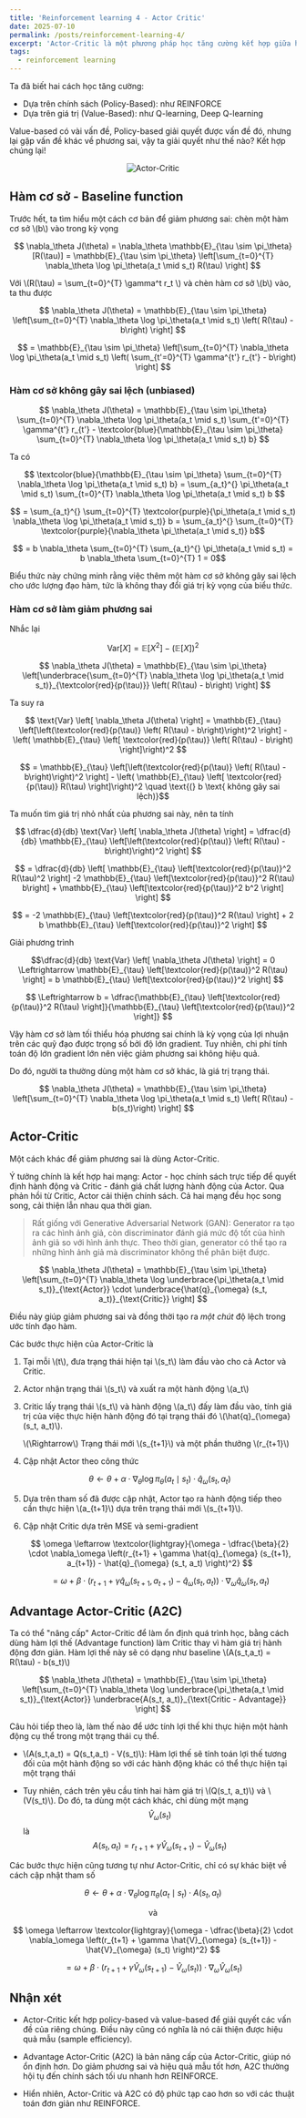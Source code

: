 ```yaml
---
title: 'Reinforcement learning 4 - Actor Critic'
date: 2025-07-10
permalink: /posts/reinforcement-learning-4/
excerpt: 'Actor-Critic là một phương pháp học tăng cường kết hợp giữa hai thành phần Actor và Critic. Mô hình này tận dụng ưu điểm của cả Policy-based và Value-based để học nhanh và ổn định hơn trong các môi trường phức tạp.'
tags:
  - reinforcement learning
---
```


Ta đã biết hai cách học tăng cường:

- Dựa trên chính sách (Policy-Based): như REINFORCE 
- Dựa trên giá trị (Value-Based): như Q-learning, Deep Q-learning

Value-based có vài vấn đề, Policy-based giải quyết được vấn đề đó, nhưng lại gặp vấn đề khác về phương sai, vậy ta giải quyết như thế nào? Kết hợp chúng lại!

<p align="center">
  <img src="https://pylessons.com/media/Tutorials/Reinforcement-learning-tutorial/A2C-reinforcement-learning/A2C-reinforcement-learning.jpg" alt="Actor-Critic">
</p>

## Hàm cơ sở - Baseline function

Trước hết, ta tìm hiểu một cách cơ bản để giảm phương sai: chèn một hàm cơ sở \\(b\\) vào trong kỳ vọng

$$ \nabla_\theta J(\theta) = \nabla_\theta \mathbb{E}_{\tau \sim \pi_\theta}[R(\tau)] = \mathbb{E}_{\tau \sim \pi_\theta} \left[\sum_{t=0}^{T} \nabla_\theta \log \pi_\theta(a_t \mid s_t) R(\tau) \right] $$

Với \\(R(\tau) = \sum_{t=0}^{T} \gamma^t r_t \\) và chèn hàm cơ sở \\(b\\) vào, ta thu được 

$$ \nabla_\theta J(\theta) = \mathbb{E}_{\tau \sim \pi_\theta} \left[\sum_{t=0}^{T} \nabla_\theta \log \pi_\theta(a_t \mid s_t) \left( R(\tau) - b\right) \right] $$

$$ = \mathbb{E}_{\tau \sim \pi_\theta} \left[\sum_{t=0}^{T} \nabla_\theta \log \pi_\theta(a_t \mid s_t) \left( \sum_{t'=0}^{T} \gamma^{t'} r_{t'} - b\right) \right] $$

### Hàm cơ sở không gây sai lệch (unbiased)

$$ \nabla_\theta J(\theta) = \mathbb{E}_{\tau \sim \pi_\theta} \sum_{t=0}^{T} \nabla_\theta \log \pi_\theta(a_t \mid s_t) \sum_{t'=0}^{T} \gamma^{t'} r_{t'} - \textcolor{blue}{\mathbb{E}_{\tau \sim \pi_\theta} \sum_{t=0}^{T} \nabla_\theta \log \pi_\theta(a_t \mid s_t) b} $$

Ta có 

$$ \textcolor{blue}{\mathbb{E}_{\tau \sim \pi_\theta} \sum_{t=0}^{T} \nabla_\theta \log \pi_\theta(a_t \mid s_t) b} = \sum_{a_t}^{} \pi_\theta(a_t \mid s_t) \sum_{t=0}^{T} \nabla_\theta \log \pi_\theta(a_t \mid s_t) b $$ 

$$ = \sum_{a_t}^{} \sum_{t=0}^{T} \textcolor{purple}{\pi_\theta(a_t \mid s_t) \nabla_\theta \log \pi_\theta(a_t \mid s_t)} b = \sum_{a_t}^{} \sum_{t=0}^{T} \textcolor{purple}{\nabla_\theta \pi_\theta(a_t \mid s_t)} b$$ 

$$ = b \nabla_\theta \sum_{t=0}^{T} \sum_{a_t}^{} \pi_\theta(a_t \mid s_t) = b \nabla_\theta \sum_{t=0}^{T} 1 = 0$$

Biểu thức này chứng minh rằng việc thêm một hàm cơ sở không gây sai lệch cho ước lượng đạo hàm, tức là không thay đổi giá trị kỳ vọng của biểu thức.

### Hàm cơ sở làm giảm phương sai

Nhắc lại 

$$ \text{Var} \left[ X \right] = \mathbb{E} \left[ X^2 \right] - \left( \mathbb{E} \left[ X \right]\right)^2 $$

$$ \nabla_\theta J(\theta) = \mathbb{E}_{\tau \sim \pi_\theta} \left[\underbrace{\sum_{t=0}^{T} \nabla_\theta \log \pi_\theta(a_t \mid s_t)}_{\textcolor{red}{p(\tau)}} \left( R(\tau) - b\right) \right] $$

Ta suy ra

$$ \text{Var} \left[ \nabla_\theta J(\theta) \right] = \mathbb{E}_{\tau} \left[\left(\textcolor{red}{p(\tau)} \left( R(\tau) - b\right)\right)^2 \right] - \left( \mathbb{E}_{\tau} \left[ \textcolor{red}{p(\tau)} \left( R(\tau) - b\right)  \right]\right)^2 $$

$$ = \mathbb{E}_{\tau} \left[\left(\textcolor{red}{p(\tau)} \left( R(\tau) - b\right)\right)^2 \right] - \left( \mathbb{E}_{\tau} \left[ \textcolor{red}{p(\tau)} R(\tau)  \right]\right)^2 \quad \text{(} b \text{ không gây sai lệch)}$$

Ta muốn tìm giá trị nhỏ nhất của phương sai này, nên ta tính 

$$ \dfrac{d}{db} \text{Var} \left[ \nabla_\theta J(\theta) \right] = \dfrac{d}{db} \mathbb{E}_{\tau} \left[\left(\textcolor{red}{p(\tau)} \left( R(\tau) - b\right)\right)^2 \right] $$

$$ = \dfrac{d}{db} \left[ \mathbb{E}_{\tau} \left[\textcolor{red}{p(\tau)}^2 R(\tau)^2 \right] -2 \mathbb{E}_{\tau} \left[\textcolor{red}{p(\tau)}^2 R(\tau) b\right] +  \mathbb{E}_{\tau} \left[\textcolor{red}{p(\tau)}^2 b^2 \right] \right] $$

$$ = -2 \mathbb{E}_{\tau} \left[\textcolor{red}{p(\tau)}^2 R(\tau) \right] +  2 b \mathbb{E}_{\tau} \left[\textcolor{red}{p(\tau)}^2  \right] $$

Giải phương trình 

$$\dfrac{d}{db} \text{Var} \left[ \nabla_\theta J(\theta) \right] = 0 \Leftrightarrow \mathbb{E}_{\tau} \left[\textcolor{red}{p(\tau)}^2 R(\tau) \right] = b \mathbb{E}_{\tau} \left[\textcolor{red}{p(\tau)}^2  \right] $$

$$ \Leftrightarrow b = \dfrac{\mathbb{E}_{\tau} \left[\textcolor{red}{p(\tau)}^2 R(\tau) \right]}{\mathbb{E}_{\tau} \left[\textcolor{red}{p(\tau)}^2  \right]} $$

Vậy hàm cơ sở làm tối thiểu hóa phương sai chính là kỳ vọng của lợi nhuận trên các quỹ đạo được trọng số bởi độ lớn gradient. Tuy nhiên, chi phí tính toán độ lớn gradient lớn nên việc giảm phương sai không hiệu quả.

Do đó, người ta thường dùng một hàm cơ sở khác, là giá trị trạng thái. 

$$ \nabla_\theta J(\theta) = \mathbb{E}_{\tau \sim \pi_\theta} \left[\sum_{t=0}^{T} \nabla_\theta \log \pi_\theta(a_t \mid s_t) \left( R(\tau) - b(s_t)\right) \right] $$

## Actor-Critic

Một cách khác để giảm phương sai là dùng Actor-Critic.

Ý tưởng chính là kết hợp hai mạng: Actor - học chính sách trực tiếp để quyết định hành động và Critic - đánh giá chất lượng hành động của Actor. Qua phản hồi từ Critic, Actor cải thiện chính sách. Cả hai mạng đều học song song, cải thiện lẫn nhau qua thời gian.

> Rất giống với Generative Adversarial Network (GAN): Generator ra tạo ra các hình ảnh giả, còn discriminator đánh giá mức độ tốt của hình ảnh giả so với hình ảnh thực. Theo thời gian, generator có thể tạo ra những hình ảnh giả mà discriminator không thể phân biệt được. 

$$ \nabla_\theta J(\theta) = \mathbb{E}_{\tau \sim \pi_\theta} \left[\sum_{t=0}^{T} \nabla_\theta \log \underbrace{\pi_\theta(a_t \mid s_t)}_{\text{Actor}} \cdot \underbrace{\hat{q}_{\omega} (s_t, a_t)}_{\text{Critic}} \right] $$

Điều này giúp giảm phương sai và đồng thời tạo ra *một chút* độ lệch trong ước tính đạo hàm.

Các bước thực hiện của Actor-Critic là

1. Tại mỗi \\(t\\), đưa trạng thái hiện tại \\(s_t\\) làm đầu vào cho cả Actor và Critic. 

2. Actor nhận trạng thái \\(s_t\\) và xuất ra một hành động \\(a_t\\) 

3. Critic lấy  trạng thái \\(s_t\\) và hành động \\(a_t\\) đấy làm đầu vào, tính giá trị của việc thực hiện hành động đó tại trạng thái đó \\(\hat{q}_{\omega} (s_t, a_t)\\). 

	\\(\Rightarrow\\) Trạng thái mới \\(s_{t+1}\\) và một phần thưởng \\(r_{t+1}\\)

4. Cập nhật Actor theo công thức

	$$ \theta \leftarrow \theta + \alpha \cdot \nabla_\theta \log \pi_\theta (a_t \mid s_t) \cdot \hat{q}_{\omega} (s_t, a_t) $$
    
5. Dựa trên tham số đã được cập nhật, Actor tạo ra hành động tiếp theo cần thực hiện \\(a_{t+1}\\) dựa trên trạng thái mới \\(s_{t+1}\\).

6. Cập nhật Critic dựa trên MSE và semi-gradient

	$$ \omega \leftarrow \textcolor{lightgray}{\omega - \dfrac{\beta}{2} \cdot \nabla_\omega \left(r_{t+1} + \gamma \hat{q}_{\omega} (s_{t+1}, a_{t+1}) - \hat{q}_{\omega} (s_t, a_t) \right)^2} $$
    
    $$ = \omega + \beta \cdot \left(r_{t+1} + \gamma \hat{q}_{\omega} (s_{t+1}, a_{t+1}) - \hat{q}_{\omega} (s_t, a_t) \right) \cdot \nabla_\omega \hat{q}_{\omega} (s_t, a_t) $$ 
    

## Advantage Actor-Critic (A2C)

Ta có thể "nâng cấp" Actor-Critic để làm ổn định quá trình học, bằng cách dùng hàm lợi thế (Advantage function) làm Critic thay vì hàm giá trị hành động đơn giản. Hàm lợi thế này sẽ có dạng như baseline \\(A(s_t,a_t) = R(\tau) - b(s_t)\\)

$$ \nabla_\theta J(\theta) = \mathbb{E}_{\tau \sim \pi_\theta} \left[\sum_{t=0}^{T} \nabla_\theta \log \underbrace{\pi_\theta(a_t \mid s_t)}_{\text{Actor}} \underbrace{A(s_t, a_t)}_{\text{Critic - Advantage}} \right] $$

Câu hỏi tiếp theo là, làm thế nào để ước tính lợi thế khi thực hiện một hành động cụ thể trong một trạng thái cụ thể. 

- \\(A(s_t,a_t) = Q(s_t,a_t) - V(s_t)\\): Hàm lợi thế sẽ tính toán lợi thế tương đối của một hành động so với các hành động khác có thể thực hiện tại một trạng thái

- Tuy nhiên, cách trên yêu cầu tính hai hàm giá trị \\(Q(s_t, a_t)\\) và \\(V(s_t)\\). Do đó, ta dùng một cách khác, chỉ dùng một mạng $$\hat{V}_{\omega}(s_t)$$ là $$A(s_t, a_t) = r_{t+1} + \gamma \hat{V}_{\omega}(s_{t+1}) - \hat{V}_{\omega}(s_t)$$

Các bước thực hiện cũng tương tự như Actor-Critic, chỉ có sự khác biệt về cách cập nhật tham số

$$ \theta \leftarrow \theta + \alpha \cdot \nabla_\theta \log \pi_\theta (a_t \mid s_t) \cdot A(s_t, a_t) $$

<p align="center">
  và
</p>

$$ \omega \leftarrow \textcolor{lightgray}{\omega - \dfrac{\beta}{2} \cdot \nabla_\omega \left(r_{t+1} + \gamma \hat{V}_{\omega} (s_{t+1}) - \hat{V}_{\omega} (s_t) \right)^2} $$
    
$$ = \omega + \beta \cdot \left(r_{t+1} + \gamma \hat{V}_{\omega} (s_{t+1}) - \hat{V}_{\omega} (s_t) \right) \cdot \nabla_\omega \hat{V}_{\omega} (s_t) $$ 

## Nhận xét

- Actor-Critic kết hợp policy-based và value-based để giải quyết các vấn đề của riêng chúng. Điều này cũng có nghĩa là nó cải thiện được hiệu quả mẫu (sample efficiency).

- Advantage Actor-Critic (A2C) là bản nâng cấp của Actor-Critic, giúp nó ổn định hơn. Do giảm phương sai và hiệu quả mẫu tốt hơn, A2C thường hội tụ đến chính sách tối ưu nhanh hơn REINFORCE.

- Hiển nhiên, Actor-Critic và A2C có độ phức tạp cao hơn so với các thuật toán đơn giản như REINFORCE.




